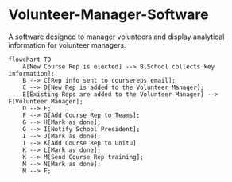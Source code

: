 # Volunteer-Manager-Software
A software designed to manager volunteers and display analytical information for volunteer managers.

```mermaid
flowchart TD
    A[New Course Rep is elected] --> B[School collects key information];
    B --> C[Rep info sent to coursereps email];
    C --> D[New Rep is added to the Volunteer Manager];
    E[Existing Reps are added to the Volunteer Manager] --> F[Volunteer Manager];
    D --> F;
    F --> G[Add Course Rep to Teams];
    G --> H[Mark as done];
    G --> I[Notify School President];
    I --> J[Mark as done];
    I --> K[Add Course Rep to Unitu]
    K --> L[Mark as done];
    K --> M[Send Course Rep training];
    M --> N[Mark as done];
    M --> F;
```
